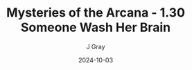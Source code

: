 ---
title: 'Mysteries of the Arcana - 1.30 Someone Wash Her Brain'
alt: 'Mysteries of the Arcana'
date: '2024-10-03'
author: 'J Gray'
artist: 'Keira'
---